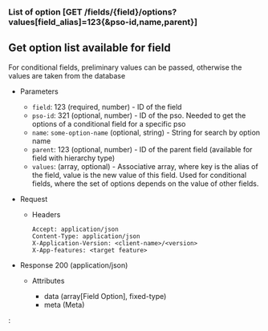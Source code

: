 ### List of option [GET /fields/{field}/options?values[field_alias]=123{&pso-id,name,parent}]

## Get option list available for field
For conditional fields, preliminary values can be passed, otherwise the values are taken from the database

+ Parameters
    + `field`: 123 (required, number) - ID of the field
    + `pso-id`: 321 (optional, number) - ID of the pso. Needed to get the options of a conditional field for a specific pso
    + `name`: `some-option-name` (optional, string) - String for search by option name
    + `parent`: 123 (optional, number) - ID of the parent field (available for field with hierarchy type)
    + `values`: (array, optional) - Associative array, where key is the alias of the field, value is the new value of this field. Used for conditional fields, where the set of options depends on the value of other fields.

+ Request
    + Headers

          Accept: application/json
          Content-Type: application/json
          X-Application-Version: <client-name>/<version>
          X-App-features: <target feature>

+ Response 200 (application/json)

    + Attributes

        + data (array[Field Option], fixed-type)
        + meta (Meta)

:[](../error_responses.md)
